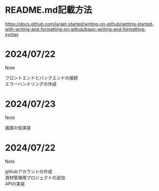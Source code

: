 # README.md記載方法
https://docs.github.com/ja/get-started/writing-on-github/getting-started-with-writing-and-formatting-on-github/basic-writing-and-formatting-syntax


# 2024/07/22
> [!NOTE]
> フロントエンドとバックエンドの接続  
> エラーハンドリングの作成  

# 2024/07/23
> [!NOTE]
> 画面の仮実装

# 2024/07/22
> [!NOTE]
> githubアカウントの作成  
> 資材管理用プロジェクトの追加  
> APIの実装
